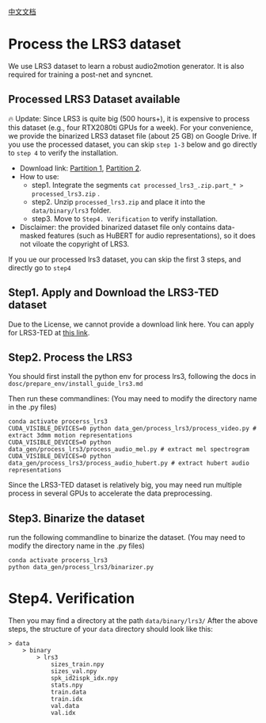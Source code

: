 [中文文档](./zh/process_lrs3-zh.md)

# Process the LRS3 dataset

We use LRS3 dataset to learn a robust audio2motion generator. It is also required for training a post-net and syncnet.

## Processed LRS3 Dataset available
🔥 Update: Since LRS3 is quite big (500 hours+), it is expensive to process this dataset (e.g., four RTX2080ti GPUs for a week). For your convenience, we provide the binarized LRS3 dataset file (about 25 GB) on Google Drive. If you use the processed dataset, you can skip `step 1-3` below and go directly to `step 4` to verify the installation.
- Download link: [Partition 1](https://drive.google.com/file/d/1ScyB4DeKNCcyMNvVx6Gz39tOmN3h4Gsk/view?usp=share_link), [Partition 2](https://drive.google.com/file/d/1treFjXaWgYom3dcj8p_NyNvWktE25wTK/view?usp=share_link). 
- How to use: 
    - step1. Integrate the segments `cat processed_lrs3_.zip.part_* > processed_lrs3.zip` .
    - step2. Unzip `processed_lrs3.zip` and place it into the `data/binary/lrs3` folder.
    - step3. Move to `Step4. Verification` to verify installation.
- Disclaimer: the provided binarized dataset file only contains data-masked features (such as HuBERT for audio representations), so it does not viloate the copyright of LRS3.

If you ue our processed lrs3 dataset, you can skip the first 3 steps, and directly go to `step4`

## Step1. Apply and Download the LRS3-TED dataset

Due to the License, we cannot provide a download link here. You can apply for LRS3-TED at [this link]().

## Step2. Process the LRS3

You should first install the python env for process lrs3, following the docs in `dosc/prepare_env/install_guide_lrs3.md`

Then run these commandlines: (You may need to modify the directory name in the .py files)

```
conda activate procerss_lrs3
CUDA_VISIBLE_DEVICES=0 python data_gen/process_lrs3/process_video.py # extract 3dmm motion representations
CUDA_VISIBLE_DEVICES=0 python data_gen/process_lrs3/process_audio_mel.py # extract mel spectrogram
CUDA_VISIBLE_DEVICES=0 python data_gen/process_lrs3/process_audio_hubert.py # extract hubert audio representations

```

Since the LRS3-TED dataset is relatively big, you may need run multiple process in several GPUs to accelerate the data preprocessing.

## Step3. Binarize the dataset

run the following commandline to binarize the dataset. (You may need to modify the directory name in the .py files)

```
conda activate procerss_lrs3
python data_gen/process_lrs3/binarizer.py
```

# Step4. Verification
Then you may find a directory at the path  `data/binary/lrs3/`
After the above steps, the structure of your `data` directory should look like this:

```
> data
    > binary
        > lrs3
            sizes_train.npy
            sizes_val.npy
            spk_id2ispk_idx.npy
            stats.npy
            train.data
            train.idx
            val.data
            val.idx
```